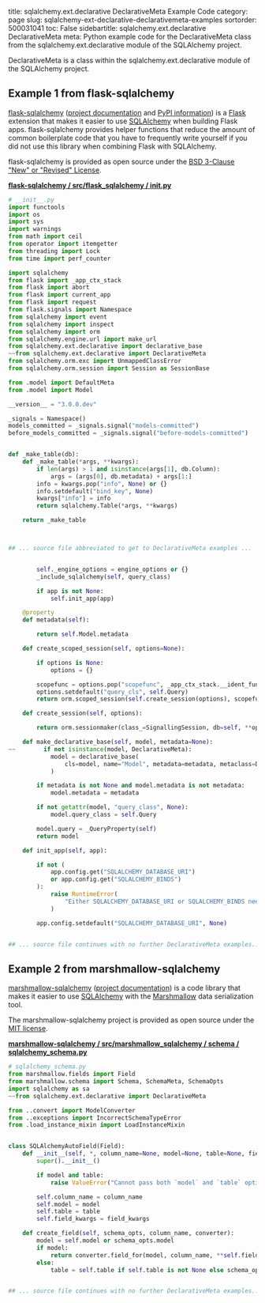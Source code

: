 title: sqlalchemy.ext.declarative DeclarativeMeta Example Code
category: page
slug: sqlalchemy-ext-declarative-declarativemeta-examples
sortorder: 500031041
toc: False
sidebartitle: sqlalchemy.ext.declarative DeclarativeMeta
meta: Python example code for the DeclarativeMeta class from the sqlalchemy.ext.declarative module of the SQLAlchemy project.


DeclarativeMeta is a class within the sqlalchemy.ext.declarative module of the SQLAlchemy project.


## Example 1 from flask-sqlalchemy
[flask-sqlalchemy](https://github.com/pallets/flask-sqlalchemy)
([project documentation](https://flask-sqlalchemy.palletsprojects.com/en/2.x/)
and
[PyPI information](https://pypi.org/project/Flask-SQLAlchemy/)) is a
[Flask](/flask.html) extension that makes it easier to use
[SQLAlchemy](/sqlalchemy.html) when building Flask apps. flask-sqlalchemy
provides helper functions that reduce the amount of common boilerplate
code that you have to frequently write yourself if you did not use this
library when combining Flask with SQLAlchemy.

flask-sqlalchemy is provided as open source under the
[BSD 3-Clause "New" or "Revised" License](https://github.com/pallets/flask-sqlalchemy/blob/master/LICENSE.rst).

[**flask-sqlalchemy / src/flask_sqlalchemy / __init__.py**](https://github.com/pallets/flask-sqlalchemy/blob/master/src/flask_sqlalchemy/./__init__.py)

```python
# __init__.py
import functools
import os
import sys
import warnings
from math import ceil
from operator import itemgetter
from threading import Lock
from time import perf_counter

import sqlalchemy
from flask import _app_ctx_stack
from flask import abort
from flask import current_app
from flask import request
from flask.signals import Namespace
from sqlalchemy import event
from sqlalchemy import inspect
from sqlalchemy import orm
from sqlalchemy.engine.url import make_url
from sqlalchemy.ext.declarative import declarative_base
~~from sqlalchemy.ext.declarative import DeclarativeMeta
from sqlalchemy.orm.exc import UnmappedClassError
from sqlalchemy.orm.session import Session as SessionBase

from .model import DefaultMeta
from .model import Model

__version__ = "3.0.0.dev"

_signals = Namespace()
models_committed = _signals.signal("models-committed")
before_models_committed = _signals.signal("before-models-committed")


def _make_table(db):
    def _make_table(*args, **kwargs):
        if len(args) > 1 and isinstance(args[1], db.Column):
            args = (args[0], db.metadata) + args[1:]
        info = kwargs.pop("info", None) or {}
        info.setdefault("bind_key", None)
        kwargs["info"] = info
        return sqlalchemy.Table(*args, **kwargs)

    return _make_table



## ... source file abbreviated to get to DeclarativeMeta examples ...


        self._engine_options = engine_options or {}
        _include_sqlalchemy(self, query_class)

        if app is not None:
            self.init_app(app)

    @property
    def metadata(self):

        return self.Model.metadata

    def create_scoped_session(self, options=None):

        if options is None:
            options = {}

        scopefunc = options.pop("scopefunc", _app_ctx_stack.__ident_func__)
        options.setdefault("query_cls", self.Query)
        return orm.scoped_session(self.create_session(options), scopefunc=scopefunc)

    def create_session(self, options):

        return orm.sessionmaker(class_=SignallingSession, db=self, **options)

    def make_declarative_base(self, model, metadata=None):
~~        if not isinstance(model, DeclarativeMeta):
            model = declarative_base(
                cls=model, name="Model", metadata=metadata, metaclass=DefaultMeta
            )

        if metadata is not None and model.metadata is not metadata:
            model.metadata = metadata

        if not getattr(model, "query_class", None):
            model.query_class = self.Query

        model.query = _QueryProperty(self)
        return model

    def init_app(self, app):

        if not (
            app.config.get("SQLALCHEMY_DATABASE_URI")
            or app.config.get("SQLALCHEMY_BINDS")
        ):
            raise RuntimeError(
                "Either SQLALCHEMY_DATABASE_URI or SQLALCHEMY_BINDS needs to be set."
            )

        app.config.setdefault("SQLALCHEMY_DATABASE_URI", None)


## ... source file continues with no further DeclarativeMeta examples...

```


## Example 2 from marshmallow-sqlalchemy
[marshmallow-sqlalchemy](https://github.com/marshmallow-code/marshmallow-sqlalchemy)
([project documentation](https://marshmallow-sqlalchemy.readthedocs.io/en/latest/))
is a code library that makes it easier to use
[SQLAlchemy](/sqlalchemy.html) with the
[Marshmallow](https://marshmallow.readthedocs.io/en/stable/)
data serialization tool.

The marshmallow-sqlalchemy project is provided as open source under the
[MIT license](https://github.com/marshmallow-code/marshmallow-sqlalchemy/blob/dev/LICENSE).

[**marshmallow-sqlalchemy / src/marshmallow_sqlalchemy / schema / sqlalchemy_schema.py**](https://github.com/marshmallow-code/marshmallow-sqlalchemy/blob/dev/src/marshmallow_sqlalchemy/schema/sqlalchemy_schema.py)

```python
# sqlalchemy_schema.py
from marshmallow.fields import Field
from marshmallow.schema import Schema, SchemaMeta, SchemaOpts
import sqlalchemy as sa
~~from sqlalchemy.ext.declarative import DeclarativeMeta

from ..convert import ModelConverter
from ..exceptions import IncorrectSchemaTypeError
from .load_instance_mixin import LoadInstanceMixin


class SQLAlchemyAutoField(Field):
    def __init__(self, *, column_name=None, model=None, table=None, field_kwargs):
        super().__init__()

        if model and table:
            raise ValueError("Cannot pass both `model` and `table` options.")

        self.column_name = column_name
        self.model = model
        self.table = table
        self.field_kwargs = field_kwargs

    def create_field(self, schema_opts, column_name, converter):
        model = self.model or schema_opts.model
        if model:
            return converter.field_for(model, column_name, **self.field_kwargs)
        else:
            table = self.table if self.table is not None else schema_opts.table


## ... source file continues with no further DeclarativeMeta examples...

```

